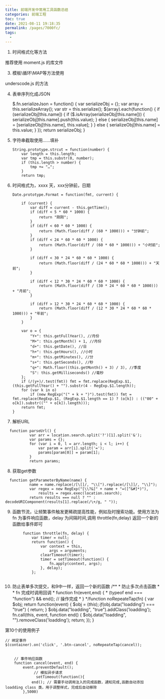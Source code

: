 ```yaml
---
title: 前端开发中常用工具函数总结
categories: 前端工程
toc: true
date: 2021-08-11 19:18:35
permalink: /pages/7000fc/
tags: 
  - 
---
```




1. 时间格式化等方法

 

推荐使用 moment.js 的库文件

 

3. 模板\循环\MAP等方法使用

 

underscode.js 的方法

4. 表单序列化成JSON 


    $.fn.serializeJson = function() {
        var serializeObj = {};
        var array = this.serializeArray();
        var str = this.serialize();
        $(array).each(function() {
            if (serializeObj[this.name]) {
                if ($.isArray(serializeObj[this.name])) {
                    serializeObj[this.name].push(this.value);
                } else {
                    serializeObj[this.name] = [serializeObj[this.name], this.value];
                }
            } else {
                serializeObj[this.name] = this.value;
            }
        });
        return serializeObj;
    }


5. 字符串截取使用……填补
   
    ```
    String.prototype.strcut = function(number) {
        var length = this.length;
        var tmp = this.substr(0, number);
        if (this.length > number) {
            tmp += "…";
        }
        return tmp;
    ```
    
    
    
    
    
6. 时间格式为，xxxx 天，xxx分钟前，日期
   
    ```
    Date.prototype.Format = function(fmt, current) {

        if (current) {
            var diff = current - this.getTime();
            if (diff < 5 * 60 * 1000) {
                return "刚刚";
            }
            if (diff < 60 * 60 * 1000) {
                return (Math.floor(diff / (60 * 1000))) + "分钟前";
            }
            if (diff < 24 * 60 * 60 * 1000) {
                return (Math.floor(diff / (60 * 60 * 1000))) + "小时前";
            }
        
            if (diff < 30 * 24 * 60 * 60 * 1000) {
                return (Math.floor(diff / (24 * 60 * 60 * 1000))) + "天前";
            }
        
            if (diff < 12 * 30 * 24 * 60 * 60 * 1000) {
                return (Math.floor(diff / (30 * 24 * 60 * 60 * 1000))) + "月前";
            }
        
            if (diff > 12 * 30 * 24 * 60 * 60 * 1000) {
                return (Math.floor(diff / (12 * 30 * 24 * 60 * 60 * 1000))) + "年前";
            }
        }
        
        var o = {
            "Y+": this.getFullYear(), //月份 
            "M+": this.getMonth() + 1, //月份 
            "d+": this.getDate(), //日 
            "h+": this.getHours(), //小时 
            "m+": this.getMinutes(), //分 
            "s+": this.getSeconds(), //秒 
            "q+": Math.floor((this.getMonth() + 3) / 3), //季度 
            "S": this.getMilliseconds() //毫秒 
        };
        if (/(y+)/.test(fmt)) fmt = fmt.replace(RegExp.$1, (this.getFullYear() + "").substr(4 - RegExp.$1.length));
        for (var k in o)
            if (new RegExp("(" + k + ")").test(fmt)) fmt = fmt.replace(RegExp.$1, (RegExp.$1.length == 1) ? (o[k]) : (("00" + o[k]).substr(("" + o[k]).length)));
        return fmt;
    }
    
    ```

7. 解析URL
```
  function parseUrl() {
           var arr = location.search.split('?')[1].split('&');
           var params = {};
           for (var i = 0, l = arr.length; i < l; i++) {
               var param = arr[i].split('=');
               params[param[0]] = param[1];
           }
           return params;
```

8. 获取get参数
```
  function getParameterByName(name) {
           name = name.replace(/[\[]/, "\\[").replace(/[\]]/, "\\]");
           var regex = new RegExp("[\\?&]" + name + "=([^&#]*)"),
               results = regex.exec(location.search);
           return results === null ? "" : decodeURIComponent(results[1].replace(/\+/g, " "));
```



9. 函数节流，让频繁事件触发更稀疏提高性能，例如及时搜索功能。使用方法为fn 为事件响应函数，delay 为间隔时间,调用 throttle(fn,delay) 返回一个新的函数给事件即可

```
        function throttle(fn, delay) {
            var timer = null;
            return function() {
                var context = this,
                    args = arguments;
                clearTimeout(timer);
                timer = setTimeout(function() {
                    fn.apply(context, args);
                }, delay);
            };
        
```


10. 防止表单多次提交，和9中一样，返回一个新的函数
        /**
         * 防止多次点击函数
         *
         * fn 完成时调用回调
         *  function fn(event,end) {
         *       (typeof end === "function") && end(); // 操作完成
         *  }
         */function noRepeateTap(fn) {
            var $obj;
            return function(event) {
                $obj = $(this);
                if ($obj.data("loadding") === "true") {
                    return;
                }
                $obj.data("loadding", "true").addClass('loadding');
                fn.call(this, event, function end() {
                    $obj.data("loadding", "").removeClass('loadding');
                    return;
                });
            }
        


第10个的使用例子


```
// 绑定事件
$(container).on('click', '.btn-cancel', noRepeateTap(cancel));


    // 事件响应函数
    function cancel(event, end) {
        event.preventDefault();
             // 模拟异步请求
              setTimeout(function(){
            end(); // 需要手动调用注入的完成函数，通知完成,函数自动添加loadding class 类，用于调整样式，完成后自动移除
        },5000)
```